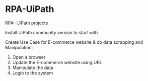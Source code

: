 # RPA-UiPath
RPA- UiPath projects

Install UiPath community version to start with.

Create Use Case for E-commerce website & do data scrapping and Manipulation:
1. Open a browser
2. Update the E-commerce website using URL
3. Manipulate the data
4. Login to the system
